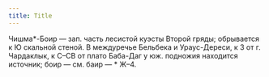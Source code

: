 ```yaml
---
title: Title
---
```


Чишма*-Боир — зап. часть лесистой куэсты Второй гряды; обрывается к Ю скальной
стеной. В междуречье Бельбека и Ураус-Дереси, к З от г. Чардаклык, к С–СВ от
плато Баба-Даг у юж. подножия находится источник; боир — см. баир — * Ж–4.
